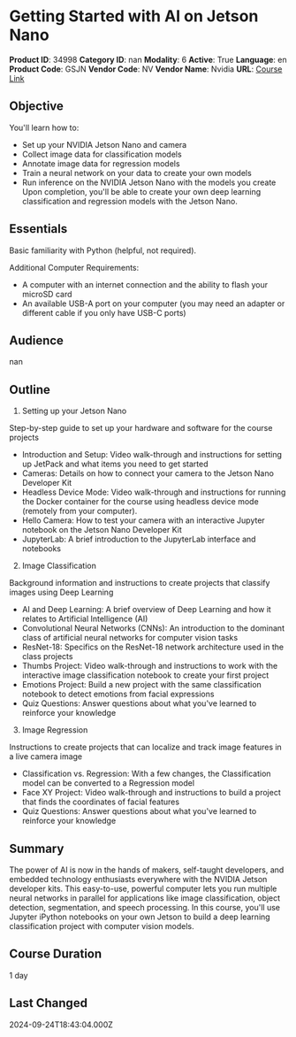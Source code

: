 # Getting Started with AI on Jetson Nano

**Product ID**: 34998
**Category ID**: nan
**Modality**: 6
**Active**: True
**Language**: en
**Product Code**: GSJN
**Vendor Code**: NV
**Vendor Name**: Nvidia
**URL**: [Course Link](https://www.fastlaneus.com/course/nv-gsjn)

## Objective
You'll learn how to:



- Set up your NVIDIA Jetson Nano and camera
- Collect image data for classification models
- Annotate image data for regression models
- Train a neural network on your data to create your own models
- Run inference on the NVIDIA Jetson Nano with the models you create
Upon completion, you'll be able to create your own deep learning classification and regression models with the Jetson Nano.

## Essentials
Basic familiarity with Python (helpful, not required).

Additional Computer Requirements:



- A computer with an internet connection and the ability to flash your microSD card
- An available USB-A port on your computer (you may need an adapter or different cable if you only have USB-C ports)

## Audience
nan

## Outline
1. Setting up your Jetson Nano


Step-by-step guide to set up your hardware and software for the course projects



- Introduction and Setup: Video walk-through and instructions for setting up JetPack and what items you need to get started
- Cameras: Details on how to connect your camera to the Jetson Nano Developer Kit
- Headless Device Mode: Video walk-through and instructions for running the Docker container for the course using headless device mode (remotely from your computer).
- Hello Camera: How to test your camera with an interactive Jupyter notebook on the Jetson Nano Developer Kit
- JupyterLab: A brief introduction to the JupyterLab interface and notebooks
2. Image Classification


Background information and instructions to create projects that classify images using Deep Learning



- AI and Deep Learning: A brief overview of Deep Learning and how it relates to Artificial Intelligence (AI)
- Convolutional Neural Networks (CNNs): An introduction to the dominant class of artificial neural networks for computer vision tasks
- ResNet-18: Specifics on the ResNet-18 network architecture used in the class projects
- Thumbs Project: Video walk-through and instructions to work with the interactive image classification notebook to create your first project
- Emotions Project: Build a new project with the same classification notebook to detect emotions from facial expressions
- Quiz Questions: Answer questions about what you've learned to reinforce your knowledge
3. Image Regression


Instructions to create projects that can localize and track image features in a live camera image



- Classification vs. Regression: With a few changes, the Classification model can be converted to a Regression model
- Face XY Project: Video walk-through and instructions to build a project that finds the coordinates of facial features
- Quiz Questions: Answer questions about what you've learned to reinforce your knowledge

## Summary
The power of AI is now in the hands of makers, self-taught developers, and embedded technology enthusiasts everywhere with the NVIDIA Jetson developer kits. This easy-to-use, powerful computer lets you run multiple neural networks in parallel for applications like image classification, object detection, segmentation, and speech processing. In this course, you'll use Jupyter iPython notebooks on your own Jetson to build a deep learning classification project with computer vision models.

## Course Duration
1 day

## Last Changed
2024-09-24T18:43:04.000Z
